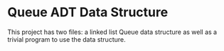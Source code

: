 # Queue ADT Data Structure

This project has two files: a linked list Queue data structure as well as a trivial program to use the data structure.
